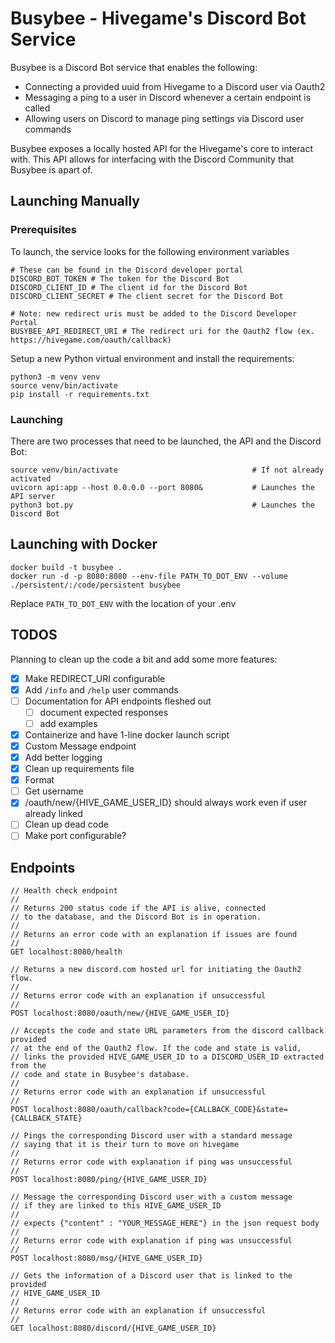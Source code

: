 # Busybee - Hivegame's Discord Bot Service

Busybee is a Discord Bot service that enables the following:

- Connecting a provided uuid from Hivegame to a Discord user via Oauth2
- Messaging a ping to a user in Discord whenever a certain endpoint is called
- Allowing users on Discord to manage ping settings via Discord user commands

Busybee exposes a locally hosted API for the Hivegame's core to interact with.
This API allows for interfacing with the Discord Community that Busybee is apart of.

## Launching Manually  

### Prerequisites

To launch, the service looks for the following environment variables

```
# These can be found in the Discord developer portal
DISCORD_BOT_TOKEN # The token for the Discord Bot
DISCORD_CLIENT_ID # The client id for the Discord Bot
DISCORD_CLIENT_SECRET # The client secret for the Discord Bot

# Note: new redirect uris must be added to the Discord Developer Portal
BUSYBEE_API_REDIRECT_URI # The redirect uri for the Oauth2 flow (ex. https://hivegame.com/oauth/callback)
```

Setup a new Python virtual environment and install the requirements:

```console
python3 -m venv venv
source venv/bin/activate
pip install -r requirements.txt
```

### Launching

There are two processes that need to be launched, the API and the Discord Bot:

```console
source venv/bin/activate                              # If not already activated
uvicorn api:app --host 0.0.0.0 --port 8080&           # Launches the API server
python3 bot.py                                        # Launches the Discord Bot
```

## Launching with Docker

```console
docker build -t busybee .
docker run -d -p 8080:8080 --env-file PATH_TO_DOT_ENV --volume ./persistent/:/code/persistent busybee
```

Replace `PATH_TO_DOT_ENV` with the location of your .env 

## TODOS

Planning to clean up the code a bit and add some more features:

- [x] Make REDIRECT\_URI configurable
- [x] Add `/info` and `/help` user commands
- [ ] Documentation for API endpoints fleshed out 
    - [ ] document expected responses 
    - [ ] add examples
- [x] Containerize and have 1-line docker launch script 
- [x] Custom Message endpoint
- [x] Add better logging
- [x] Clean up requirements file
- [x] Format
- [ ] Get username
- [x] /oauth/new/{HIVE\_GAME\_USER\_ID} should always work even if user already linked
- [ ] Clean up dead code
- [ ] Make port configurable?

## Endpoints

```
// Health check endpoint
//
// Returns 200 status code if the API is alive, connected
// to the database, and the Discord Bot is in operation. 
//
// Returns an error code with an explanation if issues are found
// 
GET localhost:8080/health

// Returns a new discord.com hosted url for initiating the Oauth2 flow. 
//
// Returns error code with an explanation if unsuccessful 
//
POST localhost:8080/oauth/new/{HIVE_GAME_USER_ID}

// Accepts the code and state URL parameters from the discord callback provided 
// at the end of the Oauth2 flow. If the code and state is valid, 
// links the provided HIVE_GAME_USER_ID to a DISCORD_USER_ID extracted from the 
// code and state in Busybee's database.
// 
// Returns error code with an explanation if unsuccessful
//
POST localhost:8080/oauth/callback?code={CALLBACK_CODE}&state={CALLBACK_STATE}

// Pings the corresponding Discord user with a standard message 
// saying that it is their turn to move on hivegame
//
// Returns error code with explanation if ping was unsuccessful 
//
POST localhost:8080/ping/{HIVE_GAME_USER_ID} 

// Message the corresponding Discord user with a custom message
// if they are linked to this HIVE_GAME_USER_ID
// 
// expects {"content" : "YOUR_MESSAGE_HERE"} in the json request body
//
// Returns error code with explanation if ping was unsuccessful 
//
POST localhost:8080/msg/{HIVE_GAME_USER_ID} 

// Gets the information of a Discord user that is linked to the provided 
// HIVE_GAME_USER_ID 
//
// Returns error code with an explanation if unsuccessful
//
GET localhost:8080/discord/{HIVE_GAME_USER_ID}
```
